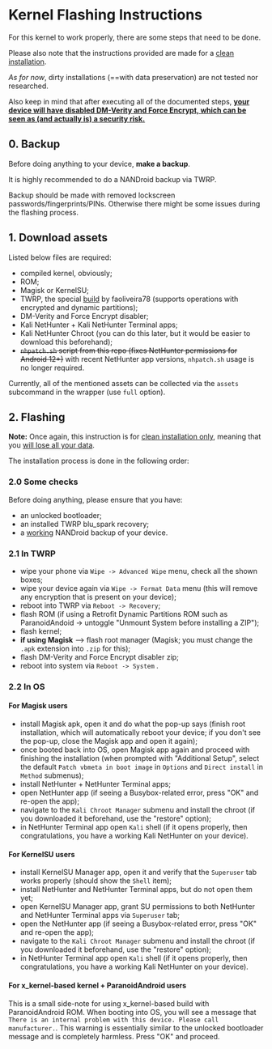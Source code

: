 # Kernel Flashing Instructions

For this kernel to work properly, there are some steps that need to be done.

Please also note that the instructions provided are made for a <u>clean installation</u>.

*As for now*, dirty installations (==with data preservation) are not tested nor researched.

Also keep in mind that after executing all of the documented steps, <u>**your device will have disabled DM-Verity and Force Encrypt, which can be seen as (and actually is) a security risk.**</u>

## **0. Backup**

Before doing anything to your device, **make a backup**.

It is highly recommended to do a NANDroid backup via TWRP.

Backup should be made with removed lockscreen passwords/fingerprints/PINs. Otherwise there might be some issues during the flashing process.

## **1. Download assets**

Listed below files are required:

- compiled kernel, obviously;
- ROM;
- Magisk or KernelSU;
- TWRP, the special [build](https://sourceforge.net/projects/op5-5t/files/Android-12/TWRP/twrp-3.7.0_12-5-dyn-cheeseburger_dumpling.img/download) by faoliveira78 (supports operations with encrypted and dynamic partitions);
- DM-Verity and Force Encrypt disabler;
- Kali NetHunter + Kali NetHunter Terminal apps;
- Kali NetHunter Chroot (you can do this later, but it would be easier to download this beforehand);
- ~~`nhpatch.sh` script from this repo (fixes NetHunter permissions for Android 12+)~~ with recent NetHunter app versions, `nhpatch.sh` usage is no longer required.

Currently, all of the mentioned assets can be collected via the `assets` subcommand in the wrapper (use `full` option).

## **2. Flashing**

**Note:** Once again, this instruction is for <u>clean installation only</u>, meaning that you <u>will lose all your data</u>.

The installation process is done in the following order:

### **2.0 Some checks**

Before doing anything, please ensure that you have:

- an unlocked bootloader;
- an installed TWRP blu_spark recovery;
- a <u>working</u> NANDroid backup of your device.

### **2.1 In TWRP**

- wipe your phone via `Wipe -> Advanced Wipe` menu, check all the shown boxes;
- wipe your device again via `Wipe -> Format Data` menu (this will remove any encryption that is present on your device);
- reboot into TWRP via `Reboot -> Recovery`;
- flash ROM (if using a Retrofit Dynamic Partitions ROM such as ParanoidAndoid -> untoggle "Unmount System before installing a ZIP");
- flash kernel;
- **if using Magisk** --> flash root manager (Magisk; you must change the `.apk` extension into `.zip` for this);
- flash DM-Verity and Force Encrypt disabler zip;
- reboot into system via `Reboot -> System` .

### **2.2 In OS**

#### For Magisk users

- install Magisk apk, open it and do what the pop-up says (finish root installation, which will automatically reboot your device; if you don't see the pop-up, close the Magisk app and open it again);
- once booted back into OS, open Magisk app again and proceed with finishing the installation (when prompted with "Additional Setup", select the default `Patch vbmeta in boot image` in `Options` and `Direct install` in `Method` submenus);
- install NetHunter + NetHunter Terminal apps;
- open NetHunter app (if seeing a Busybox-related error, press "OK" and re-open the app);
- navigate to the `Kali Chroot Manager` submenu and install the chroot (if you downloaded it beforehand, use the "restore" option);
- in NetHunter Terminal app open `Kali` shell (if it opens properly, then congratulations, you have a working Kali NetHunter on your device).

#### For KernelSU users

- install KernelSU Manager app, open it and verify that the `Superuser` tab works properly (should show the `Shell` item);
- install NetHunter and NetHunter Terminal apps, but do not open them yet;
- open KernelSU Manager app, grant SU permissions to both NetHunter and NetHunter Terminal apps via `Superuser` tab;
- open the NetHunter app (if seeing a Busybox-related error, press "OK" and re-open the app);
- navigate to the `Kali Chroot Manager` submenu and install the chroot (if you downloaded it beforehand, use the "restore" option);
- in NetHunter Terminal app open `Kali` shell (if it opens properly, then congratulations, you have a working Kali NetHunter on your device).

#### For x_kernel-based kernel + ParanoidAndroid users

This is a small side-note for using x_kernel-based build with ParanoidAndroid ROM. When booting into OS, you will see a message that `There is an internal problem with this device. Please call manufacturer.`. This warning is essentially similar to the unlocked bootloader message and is completely harmless. Press "OK" and proceed.
